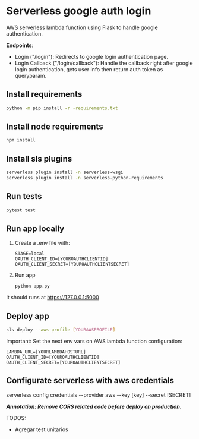 # Serverless google auth login

AWS serverless lambda function using Flask to handle google authentication.

**Endpoints**:

- Login ("/login"): Redirects to google login authentication page.
- Login Callback ("/login/callback"): Handle the callback right after google login authentication, gets user info then return auth token as queryparam.

## Install requirements

```sh
python -m pip install -r -requirements.txt
```

## Install node requirements

```sh
npm install
```

## Install sls plugins

```sh
serverless plugin install -n serverless-wsgi
serverless plugin install -n serverless-python-requirements

```

## Run tests

```sh
pytest test
```

## Run app locally

   1. Create a .env file with:

      ```env
      STAGE=local
      OAUTH_CLIENT_ID=[YOUROAUTHCLIENTID]
      OAUTH_CLIENT_SECRET=[YOUROAUTHCLIENTSECRET]
      ```

   2. Run app

      ```sh
      python app.py
      ```

It should runs at https://127.0.0.1:5000

## Deploy app

```sh
sls deploy --aws-profile [YOURAWSPROFILE]
```

Important: Set the next env vars on AWS lambda function configuration:

```env
LAMBDA_URL=[YOURLAMBDAHOSTURL]
OAUTH_CLIENT_ID=[YOUROAUTHCLIENTID]
OAUTH_CLIENT_SECRET=[YOUROAUTHCLIENTSECRET]
```

## Configurate serverless with aws credentials

serverless config credentials --provider aws --key [key] --secret [SECRET]

***Annotation: Remove CORS related code before deploy on production.***

TODOS:

- Agregar test unitarios
